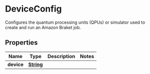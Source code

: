 

# DeviceConfig

Configures the quantum processing units (QPUs) or simulator used to create and run an Amazon Braket job.

## Properties

| Name | Type | Description | Notes |
|------------ | ------------- | ------------- | -------------|
|**device** | [**String**](String.md) |  |  |



